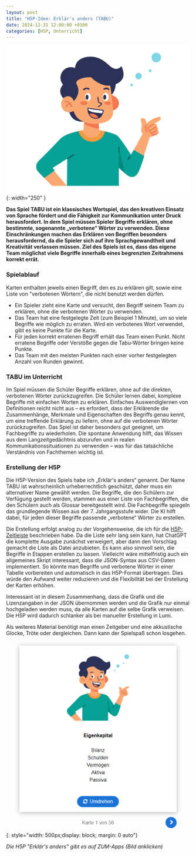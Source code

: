 ```yaml
---
layout: post
title: "H5P-Idee: Erklär's anders (TABU)"
date: 2024-12-31 12:00:00 +0100
categories: [H5P, Unterricht]
---
```

![Screenshot in Lumi](/assets/images/2024-12-31-tabu.png){: width="250" }

**Das Spiel TABU ist ein klassisches Wortspiel, das den kreativen Einsatz von Sprache fördert und die Fähigkeit zur Kommunikation unter Druck herausfordert. In dem Spiel müssen Spieler Begriffe erklären, ohne bestimmte, sogenannte „verbotene“ Wörter zu verwenden. Diese Einschränkungen machen das Erklären von Begriffen besonders herausfordernd, da die Spieler sich auf ihre Sprachgewandtheit und Kreativität verlassen müssen. Ziel des Spiels ist es, dass das eigene Team möglichst viele Begriffe innerhalb eines begrenzten Zeitrahmens korrekt errät.** 

### Spielablauf
Karten enthalten jeweils einen Begriff, den es zu erklären gilt, sowie eine Liste von "verbotenen Wörtern", die nicht benutzt werden dürfen. 

- Ein Spieler zieht eine Karte und versucht, den Begriff seinem Team zu erklären, ohne die verbotenen Wörter zu verwenden. 
- Das Team hat eine festgelegte Zeit (zum Beispiel 1 Minute), um so viele Begriffe wie möglich zu erraten. Wird ein verbotenes Wort verwendet, gibt es keine Punkte für die Karte.
- Für jeden korrekt erratenen Begriff erhält das Team einen Punkt. Nicht erratene Begriffe oder Verstöße gegen die Tabu-Wörter bringen keine Punkte.
- Das Team mit den meisten Punkten nach einer vorher festgelegten Anzahl von Runden gewinnt.

### TABU im Unterricht
Im Spiel müssen die Schüler Begriffe erklären, ohne auf die direkten, verbotenen Wörter zurückzugreifen. Die Schüler lernen dabei, komplexe Begriffe mit einfachen Worten zu erklären. Einfaches Auswendiglernen von Definitionen reicht nicht aus – es erfordert, dass der Erklärende die Zusammenhänge, Merkmale und Eigenschaften des Begriffs genau kennt, um eine treffende Erklärung zu liefern, ohne auf die verbotenen Wörter zurückzugreifen. Das Spiel ist daher besonders gut geeignet, um Fachbegriffe zu wiederholen. Die spontane Anwendung hilft, das Wissen aus dem Langzeitgedächtnis abzurufen und in realen Kommunikationssituationen zu verwenden – was für das tatsächliche Verständnis von Fachthemen wichtig ist.

### Erstellung der H5P

Die H5P-Version des Spiels habe ich „Erklär's anders“ genannt. Der Name TABU ist wahrscheinlich urheberrechtlich geschützt, daher muss ein alternativer Name gewählt werden. Die Begriffe, die den Schülern zur Verfügung gestellt werden, stammen aus einer Liste von Fachbegriffen, die den Schülern auch als Glossar bereitgestellt wird. Die Fachbegriffe spiegeln das grundlegende Wissen aus der 7. Jahrgangsstufe wider. Die KI hilft dabei, für jeden dieser Begriffe passende „verbotene“ Wörter zu erstellen. 

Die Erstellung erfolgt analog zu der Vorgehensweise, die ich für die [H5P-Zeitleiste](/2024/12/29/H5P-mit-KI/) beschrieben habe. Da die Liste sehr lang sein kann, hat ChatGPT die komplette Ausgabe zunächst verweigert, aber dann den Vorschlag gemacht die Liste als Datei anzubieten. Es kann also sinnvoll sein, die Begriffe in Etappen erstellen zu lassen. Vielleicht wäre mittelfristig auch ein allgemeines Skript interessant, dass die JSON-Syntax aus CSV-Daten implementiert. So könnte man Begriffe und verbotene Wörter in einer Tabelle vorbereiten und automatisch in das H5P-Format übertragen. Dies würde den Aufwand weiter reduzieren und die Flexibilität bei der Erstellung der Karten erhöhen.

Interessant ist in diesem Zusammenhang, dass die Grafik und die Lizenzangaben in der JSON übernommen werden und die Grafik nur einmal hochgeladen werden muss, da alle Karten auf die selbe Grafik verweisen. Die H5P wird dadurch schlanker als bei manueller Erstellung in Lumi.

Als weiteres Material benötigt man einen Zeitgeber und eine akkustische Glocke, Tröte oder dergleichen. Dann kann der Spielspaß schon losgehen.

[![H5P](/assets/images/2024-12-31-tabu-h5p.png)](https://apps.zum.de/apps/37898){: style="width: 500px;display: block; margin: 0 auto"}

*Die H5P "Erklär's anders" gibt es auf ZUM-Apps (Bild anklicken)*